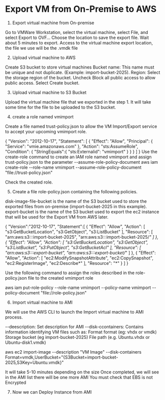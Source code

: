 # Export VM from On-Premise to AWS

1. Export virtual machine from On-premise

Go to VMWare Workstation, select the virtual machine, select File, and select Export to OVF…
Choose the location to save the export file.
Wait about 5 minutes to export.
Access to the virtual machine export location, the file we use will be the .vmdk file

2. Upload virtual machine to AWS

Create S3 bucket to store virtual machines
Bucket name: This name must be unique and not duplicate. (Example: import-bucket-2025).
Region: Select the storage region of the bucket.
Uncheck Block all public access to allow public access. 
Select Create bucket.

3. Upload virtual machine to S3 Bucket

Upload the virtual machine file that we exported in the step 1.
It will take some time for the file to be uploaded to the S3 bucket.

4. create a role named vmimport

Create a file named trust-policy.json to allow the VM Import/Export service to accept your upcoming vmimport role.

{
   "Version": "2012-10-17",
   "Statement": [
      {
         "Effect": "Allow",
         "Principal": { "Service": "vmie.amazonaws.com" },
         "Action": "sts:AssumeRole",
         "Condition": {
            "StringEquals":{
               "sts:Externalid": "vmimport"
            }
         }
      }
   ]
}
Use the create-role command to create an IAM role named vmimport and assign trust-policy.json to the parameter --assume-role-policy-document
aws iam create-role --role-name vmimport --assume-role-policy-document "file://trust-policy.json"

Check the created role.

5. Create a file role-policy.json containing the following policies.

disk-image-file-bucket is the name of the S3 bucket used to store the exported files from on-premise (import-bucket-2025 in this example).
export-bucket is the name of the S3 bucket used to export the ec2 instance that will be used for the Export VM from AWS later.

{
   "Version":"2012-10-17",
   "Statement":[
      {
         "Effect": "Allow",
         "Action": [
            "s3:GetBucketLocation",
            "s3:GetObject",
            "s3:ListBucket" 
         ],
         "Resource": [
            "arn:aws:s3:::import-bucket-2025",
            "arn:aws:s3:::import-bucket-2025/*"
         ]
      },
      {
         "Effect": "Allow",
         "Action": [
            "s3:GetBucketLocation",
            "s3:GetObject",
            "s3:ListBucket",
            "s3:PutObject",
            "s3:GetBucketAcl"
         ],
         "Resource": [
            "arn:aws:s3:::export-bucket",
            "arn:aws:s3:::export-bucket/*"
         ]
      },
      {
         "Effect": "Allow",
         "Action": [
            "ec2:ModifySnapshotAttribute",
            "ec2:CopySnapshot",
            "ec2:RegisterImage",
            "ec2:Describe*"
         ],
         "Resource": "*"
      }
   ]
}

Use the following command to assign the roles described in the role-policy.json file to the created vmimport role

aws iam put-role-policy --role-name vmimport --policy-name vmimport --policy-document "file://role-policy.json"


6. Import virtual machine to AMI

We will use the AWS CLI to launch the Import virtual machine to AMI process.

--deescription: Set description for AMI
--disk-ccontainers: Contains information identifying VM files such as:
Format format (eg: vhdx or vmdk)
Storage bucket (eg import-bucket-2025)
File path (e.g. Ubuntu.vhdx or Ubuntu-disk1.vmdk)

aws ec2 import-image --description "VM Image" --disk-containers Format=vmdk,UserBucket="{S3Bucket=import-bucket-2025,S3Key=Ubuntu.vmdk}"

It will take 5-10 minutes depending on the size 
Once completed, we will see in the AMI list there will be one more AMI
You must check that EBS is not Encrypted


7. Now we can Deploy Instance from AMI